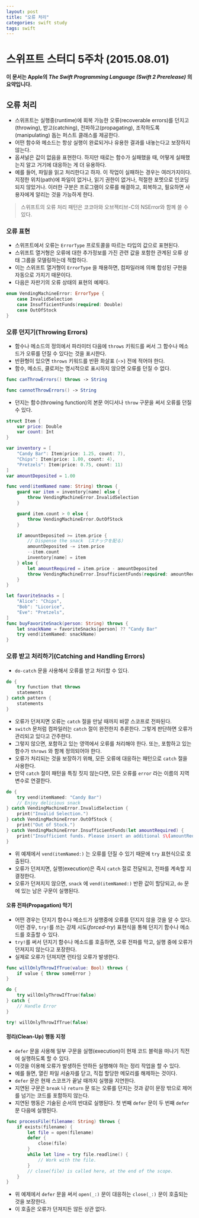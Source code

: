 ```yaml
---
layout: post
title: "오류 처리"
categories: swift study
tags: swift
---
```

# 스위프트 스터디 5주차 (2015.08.01)

**이 문서는 Apple의 _The Swift Programming Language (Swift 2 Prerelease)_ 의 요약입니다.**

## 오류 처리

- 스위프트는 실행중(runtime)에 회복 가능한 오류(recoverable errors)를 던지고(throwing), 받고(catching), 전파하고(propagating), 조작하도록(manipulating) 돕는 퍼스트 클래스를 제공한다.
- 어떤 함수와 메소드는 항상 실행이 완료되거나 유용한 결과를 내놓는다고 보장하지 않는다.
- 옵셔널은 값이 없음을 표현한다. 하지만 때로는 함수가 실패했을 때, 어떻게 실패했는지 알고 거기에 대응하는 게 더 유용하다.
- 예를 들어, 파일을 읽고 처리한다고 하자. 이 작업이 실패하는 경우는 여러가지이다. 지정한 위치(path)에 파일이 없거나, 읽기 권한이 없거나, 적절한 포멧으로 인코딩되지 않았거나. 이러한 구분은 프로그램이 오류를 해결하고, 회복하고, 필요하면 사용자에게 알리는 것을 가능하게 한다.

> 스위프트의 오류 처리 패턴은 코코아와 오브젝티브-C의 NSError와 함께 쓸 수 있다.

### 오류 표현

- 스위프트에서 오류는 `ErrorType` 프로토콜을 따르는 타입의 값으로 표현된다.
- 스위프트 열거형은 오류에 대한 추가정보를 가진 관련 값을 포함한 관계된 오류 상태 그룹을 모델링하는데 적합하다.
- 이는 스위프트 열거형이 `ErrorType` 을 채용하면, 컴파일러에 의해 합성된 구현을 자동으로 가지기 때문이다.
- 다음은 자판기의 오류 상태의 표현의 예제다.

``` swift
enum VendingMachineError: ErrorType {
    case InvalidSelection
    case InsufficientFunds(required: Double)
    case OutOfStock
}
```

### 오류 던지기(Throwing Errors)

- 함수나 메소드의 정의에서 파라미터 다음에 `throws` 키워드를 써서 그 함수나 메소드가 오류를 던질 수 있다는 것을 표시한다.
- 반환형이 있으면 `throws` 키워드를 반환 화살표 (->) 전에 적어야 한다.
- 함수, 메소드, 클로저는 명시적으로 표시하지 않으면 오류를 던질 수 없다.

``` swift
func canThrowErrors() throws -> String

func cannotThrowErrors() -> String
```

- 던지는 함수(throwing function)의 본문 어디서나 `throw` 구문을 써서 오류를 던질 수 있다.

``` swift
struct Item {
    var price: Double
    var count: Int
}

var inventory = [
    "Candy Bar": Item(price: 1.25, count: 7),
    "Chips": Item(price: 1.00, count: 4),
    "Pretzels": Item(price: 0.75, count: 11)
]
var amountDeposited = 1.00

func vend(itemNamed name: String) throws {
    guard var item = inventory[name] else {
        throw VendingMachineError.InvalidSelection
    }

    guard item.count > 0 else {
        throw VendingMachineError.OutOfStock
    }

    if amountDeposited >= item.price {
        // Dispense the snack （スナックを配る）
        amountDeposited -= item.price
        --item.count
        inventory[name] = item
    } else {
        let amountRequired = item.price - amountDeposited
        throw VendingMachineError.InsufficientFunds(required: amountRequired)
    }
}
```

``` swift
let favoriteSnacks = [
    "Alice": "Chips",
    "Bob": "Licorice",
    "Eve": "Pretzels",
]
func buyFavoriteSnack(person: String) throws {
    let snackName = favoriteSnacks[person] ?? "Candy Bar"
    try vend(itemNamed: snackName)
}
```

### 오류 받고 처리하기(Catching and Handling Errors)

- `do-catch` 문을 사용해서 오류를 받고 처리할 수 있다.

``` swift
do {
    try function that throws
    statements
} catch pattern {
    statements
}
```

- 오류가 던져지면 오류는 `catch` 절을 만날 때까지 바깥 스코프로 전파된다.
- `switch` 문처럼 컴파일러는 `catch` 절이 완전한지 추론한다. 그렇게 판단하면 오류가 관리되고 있다고 간주한다.
- 그렇지 않으면, 포함하고 있는 영역에서 오류를 처리해야 한다. 또는, 포함하고 있는 함수가 `throws` 와 함께 정의되어야 한다.
- 오류가 처리되는 것을 보장하기 위해, 모든 오류에 대응하는 패턴으로 `catch` 절을 사용한다.
- 만약 `catch` 절이 패턴을 특징 짓지 않는다면, 모든 오류를 `error` 라는 이름의 지역 변수로 연결한다.

``` swift
do {
    try vend(itemNamed: "Candy Bar")
    // Enjoy delicious snack
} catch VendingMachineError.InvalidSelection {
    print("Invalid Selection.")
} catch VendingMachineError.OutOfStock {
    print("Out of Stock.")
} catch VendingMachineError.InsufficientFunds(let amountRequired) {
    print("Insufficient funds. Please insert an additional $\(amountRequired).")
}
```

- 위 예제에서 `vend(itemNamed:)` 는 오류를 던질 수 있기 때문에 `try` 표현식으로 호출된다.
- 오류가 던져지면, 실행(execution)은 즉시 `catch` 절로 전달되고, 전파를 계속할 지 결정한다.
- 오류가 던져지지 않으면, `snack` 에 `vend(itemNamed:)` 반환 값이 할당되고, `do` 문에 있는 남은 구문이 실행된다.

#### 오류 전파(Propagation) 막기

- 어떤 경우는 던지기 함수나 메소드가 실행중에 오류를 던지지 않을 것을 알 수 있다. 이런 경우, `try!`를 쓰는 강제 시도(*forced-try*) 표현식을 통해 던지기 함수나 메소드를 호출할 수 있다.
- `try!`를 써서 던지기 함수나 메소드를 호출하면, 오류 전파를 막고, 실행 중에 오류가 던져지지 않는다고 포장한다.
- 실제로 오류가 던져지면 런타임 오류가 발생한다.

``` swift
func willOnlyThrowIfTrue(value: Bool) throws {
    if value { throw someError }
}

do {
    try willOnlyThrowIfTrue(false)
} catch {
    // Handle Error
}

try! willOnlyThrowIfTrue(false)
```

#### 정리(Clean-Up) 행동 지정

- `defer` 문을 사용해 일부 구문을 실행(execution)이 현재 코드 블럭을 떠나기 직전에 실행하도록 할 수 있다.
- 이것을 이용해 오류가 발생하든 안하든 실행해야 하는 정리 작업을 할 수 있다.
- 예를 들면, 열린 파일 서술자를 닫고, 직접 할당한 메모리를 해제하는 것이다.
- `defer` 문은 현재 스코프가 끝날 때까지 실행을 지연한다.
- 지연된 구문은 `break` 나 `return` 문 또는 오류를 던지는 것과 같이 문장 밖으로 제어를 넘기는 코드를 포함하지 않는다.
- 지연된 행동은 기술된 순서의 반대로 실행된다. 첫 번째 `defer` 문이 두 번째 `defer` 문 다음에 실행된다.

``` swift
func processFile(filename: String) throws {
    if exists(filename) {
        let file = open(filename)
        defer {
            close(file)
        }
        while let line = try file.readline() {
            // Work with the file.
        }
        // close(file) is called here, at the end of the scope.
    }
}
```

- 위 예제에서 `defer` 문을 써서 `open(_:)` 문이 대응하는 `close(_:)` 문이 호출되는 것을 보장한다.
- 이 호출은 오류가 던져지든 않든 상관 없다.
